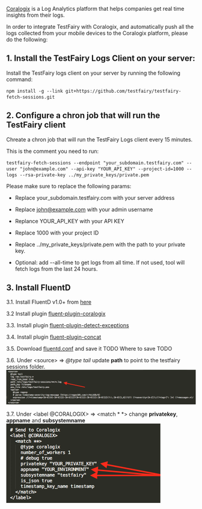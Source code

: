 [Coralogix](https://coralogix.com/) is a Log Analytics platform that helps companies get real time insights from their logs.

In order to integrate TestFairy with Coralogix, and automatically push all the logs collected from 
your mobile devices to the Coralogix platform, please do the following:

## 1. Install the TestFairy Logs Client on your server: 

Install the TestFairy logs client on your server by running the following command:
```
npm install -g --link git+https://github.com/testfairy/testfairy-fetch-sessions.git
```

## 2. Configure a chron job that will run the TestFairy client 

Chreate a chron job that will run the TestFairy Logs client every 15 minutes.

This is the comment you need to run:

```
testfairy-fetch-sessions --endpoint "your_subdomain.testfairy.com" --user "john@example.com" --api-key "YOUR_API_KEY" --project-id=1000 --logs --rsa-private-key ../my_private_keys/private.pem
```

Please make sure to replace the following params:

* Replace your_subdomain.testfairy.com with your server address

* Replace john@example.com with your admin username

* Replance YOUR_API_KEY with your API KEY

* Replace 1000 with your project ID

* Replace ../my_private_keys/private.pem with the path to your private key.

* Optional: add --all-time to get logs from all time. If not used, tool will fetch logs from the last 24 hours.


## 3. Install FluentD

3.1. Install FluentD v1.0+ from [here](https://docs.fluentd.org/installation)

3.2 Install plugin [fluent-plugin-coralogix](https://github.com/coralogix/fluentd-coralogix-image)

3.3. Install plugin [fluent-plugin-detect-exceptions](https://github.com/GoogleCloudPlatform/fluent-plugin-detect-exceptions)

3.4. Install plugin [fluent-plugin-concat](https://github.com/fluent-plugins-nursery/fluent-plugin-concat)

3.5. Download [fluentd.conf](/img/coralogix/fluentd.conf) and save it TODO Where to save TODO

3.6. Under &lt;source&gt; => *@type tail* update **path** to point to the testfairy sessions folder.
![coralogix](/img/coralogix/image.png)

3.7. Under &lt;label @CORALOGIX&gt; => &lt;match * *&gt; change **privatekey**, **appname** and **subsystemname**
![coralogix](/img/coralogix/image2.png)
